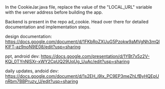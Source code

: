 In the CookieJar.java file, replace the value of the "LOCAL_URL" variable with the server address before building the app.

Backend is present in the repo ad_cookie. Head over there for detailed documentation and implementation steps.



design documentation:
https://docs.google.com/document/d/1FKbRoZXUuG5Pzokw9aMVgNh3mQlKlFT-az9noN9lE08/edit?usp=sharing


ppt, android dev:
https://docs.google.com/presentation/d/1YBt7x5z2V-KQj_0TYnNlSXr-xWY2CpUQ29UqUg_UuAc/edit?usp=sharing

daily updates, andoid dev:
https://docs.google.com/document/d/1s2EH_i9lx_PC9EP3meZhLfByHQEpUnRbm7BBPruzv_U/edit?usp=sharing



